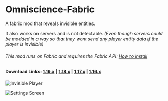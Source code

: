 # Omniscience-Fabric
A fabric mod that reveals invisible entities.

It also works on servers and is not detectable.
_(Even though servers could be modded in a way so that they wont send any player entity data if the player is invisible)_

###### This mod runs on Fabric and requires the Fabric API: [How to install](https://fabricmc.net/ "How to install")

#### Download Links: **[1.19.x](https://github.com/thatDudo/Omniscience-Fabric/releases/download/1.0.5%2B1.19/omniscience-fabric-mc1.19-1.0.5.jar)** | **[1.18.x](https://github.com/thatDudo/Omniscience-Fabric/releases/download/1.0.5%2B1.18.1/omniscience-fabric-mc1.18.2-1.0.5.jar)** | **[1.17.x](https://github.com/thatDudo/Omniscience-Fabric/releases/download/1.0.1%2B1.17.1/omniscience-fabric-mc1.17-1.0.1.jar)** | **[1.16.x](https://github.com/thatDudo/Omniscience-Fabric/releases/download/1.0.1%2B1.16.5/omniscience-fabric-mc1.16.5-1.0.1.jar)**


![Invisible Player](https://i.postimg.cc/QCCc73Vh/2021-06-30-16-02-56.png "")

![Settings Screen](https://i.postimg.cc/sDt5MbzC/2021-06-30-15-57-55.png "Settings Screen")
